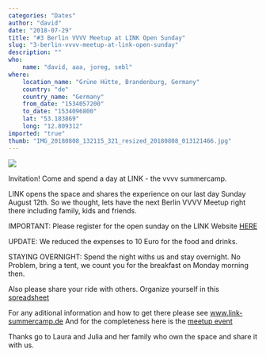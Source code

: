 ```yaml
---
categories: "Dates"
author: "david"
date: "2018-07-29"
title: "#3 Berlin VVVV Meetup at LINK Open Sunday"
slug: "3-berlin-vvvv-meetup-at-link-open-sunday"
description: ""
who: 
    name: "david, aaa, joreg, sebl"
where: 
    location_name: "Grüne Hütte, Brandenburg, Germany"
    country: "de"
    country_name: "Germany"
    from_date: "1534057200"
    to_date: "1534096800"
    lat: "53.183869"
    long: "12.809312"
imported: "true"
thumb: "IMG_20180808_132115_321_resized_20180808_013121466.jpg"
---
```



![](IMG_20180808_132115_321_resized_20180808_013121466.jpg) 

Invitation! Come and spend a day at LINK - the vvvv summercamp.

LINK opens the space and shares the experience on our last day Sunday August 12th. 
So we thought, lets have the next Berlin VVVV Meetup right there including family, kids and friends.

IMPORTANT:
Please register for the open sunday on the LINK Website [HERE](http://www.link-summercamp.de/open-sunday)

UPDATE: We reduced the expenses to 10 Euro for the food and drinks. 

STAYING OVERNIGHT:
Spend the night withs us and stay overnight. No Problem, bring a tent, we count you for the breakfast on Monday morning then.

Also please share your ride with others. Organize yourself in this [spreadsheet](https://docs.google.com/spreadsheets/d/1vJNSrZbb-lY-njK7nevKamcZJGRIhoCkqtov8fGTcYs/edit#gid=0)

For any aditional information and how to get there please see www.link-summercamp.de
And for the completeness here is the [meetup event](https://www.meetup.com/de-DE/VVVV-Meetup-Berlin/events/252895105/)


Thanks go to Laura and Julia and her family who own the space and share it with us.
